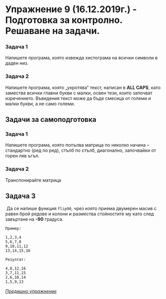 # Упражнение 9 (16.12.2019г.) - Подготовка за контролно. Решаване на задачи.

### Задача 1
Напишете програма, която извежда хистограма на всички символи в даден низ.
        
### Задача 2
Напишете програма, която „укротява“ текст, написан в **ALL CAPS**, като замества всички главни букви с малки, освен тези, които започват изречението. Въведения текст може да бъде смесица от големи и малки букви, а не само големи.

## Задачи за самоподготовка

### Задача 1
Напишете програма, която попълва матрица по няколко начина – стандартно (ред по ред), стълб по стълб, диагонално, започвайки от горен ляв ъгъл.

### Задача 2
Транспонирайте матрица

## Задача 3
​
Да се напише функция `flip90`, чрез която приема двумерен масив с равен брой редове и колони и размества стойностите му като след завъртане на **-90** градуса.
​
```
Пример:
​
1,2,3,4
5,6,7,8
9,10,11,12
13,14,15,16
​
Резултат:
​
4,8,12,16
3,7,11,15
2,6,10,14
1,5,9,13
```

[*Предишно упражнение*](../lab8)
